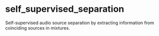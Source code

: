 # self_supervised_separation

Self-supervised audio source separation by extracting information from coinciding sources in mixtures.